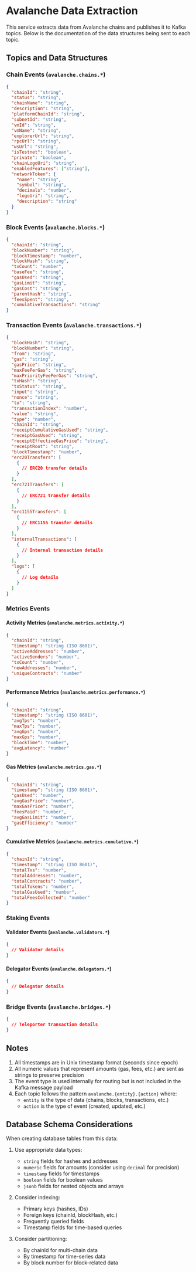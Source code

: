 
# Avalanche Data Extraction

This service extracts data from Avalanche chains and publishes it to Kafka topics. Below is the documentation of the data structures being sent to each topic.

## Topics and Data Structures

### Chain Events (`avalanche.chains.*`)
```json
{
  "chainId": "string",
  "status": "string",
  "chainName": "string",
  "description": "string",
  "platformChainId": "string",
  "subnetId": "string",
  "vmId": "string",
  "vmName": "string",
  "explorerUrl": "string",
  "rpcUrl": "string",
  "wsUrl": "string",
  "isTestnet": "boolean",
  "private": "boolean",
  "chainLogoUri": "string",
  "enabledFeatures": ["string"],
  "networkToken": {
    "name": "string",
    "symbol": "string",
    "decimals": "number",
    "logoUri": "string",
    "description": "string"
  }
}
```

### Block Events (`avalanche.blocks.*`)
```json
{
  "chainId": "string",
  "blockNumber": "string",
  "blockTimestamp": "number",
  "blockHash": "string",
  "txCount": "number",
  "baseFee": "string",
  "gasUsed": "string",
  "gasLimit": "string",
  "gasCost": "string",
  "parentHash": "string",
  "feesSpent": "string",
  "cumulativeTransactions": "string"
}
```

### Transaction Events (`avalanche.transactions.*`)
```json
{
  "blockHash": "string",
  "blockNumber": "string",
  "from": "string",
  "gas": "string",
  "gasPrice": "string",
  "maxFeePerGas": "string",
  "maxPriorityFeePerGas": "string",
  "txHash": "string",
  "txStatus": "string",
  "input": "string",
  "nonce": "string",
  "to": "string",
  "transactionIndex": "number",
  "value": "string",
  "type": "number",
  "chainId": "string",
  "receiptCumulativeGasUsed": "string",
  "receiptGasUsed": "string",
  "receiptEffectiveGasPrice": "string",
  "receiptRoot": "string",
  "blockTimestamp": "number",
  "erc20Transfers": [
    {
      // ERC20 transfer details
    }
  ],
  "erc721Transfers": [
    {
      // ERC721 transfer details
    }
  ],
  "erc1155Transfers": [
    {
      // ERC1155 transfer details
    }
  ],
  "internalTransactions": [
    {
      // Internal transaction details
    }
  ],
  "logs": [
    {
      // Log details
    }
  ]
}
```

### Metrics Events

#### Activity Metrics (`avalanche.metrics.activity.*`)
```json
{
  "chainId": "string",
  "timestamp": "string (ISO 8601)",
  "activeAddresses": "number",
  "activeSenders": "number",
  "txCount": "number",
  "newAddresses": "number",
  "uniqueContracts": "number"
}
```

#### Performance Metrics (`avalanche.metrics.performance.*`)
```json
{
  "chainId": "string",
  "timestamp": "string (ISO 8601)",
  "avgTps": "number",
  "maxTps": "number",
  "avgGps": "number",
  "maxGps": "number",
  "blockTime": "number",
  "avgLatency": "number"
}
```

#### Gas Metrics (`avalanche.metrics.gas.*`)
```json
{
  "chainId": "string",
  "timestamp": "string (ISO 8601)",
  "gasUsed": "number",
  "avgGasPrice": "number",
  "maxGasPrice": "number",
  "feesPaid": "number",
  "avgGasLimit": "number",
  "gasEfficiency": "number"
}
```

#### Cumulative Metrics (`avalanche.metrics.cumulative.*`)
```json
{
  "chainId": "string",
  "timestamp": "string (ISO 8601)",
  "totalTxs": "number",
  "totalAddresses": "number",
  "totalContracts": "number",
  "totalTokens": "number",
  "totalGasUsed": "number",
  "totalFeesCollected": "number"
}
```

### Staking Events

#### Validator Events (`avalanche.validators.*`)
```json
{
  // Validator details
}
```

#### Delegator Events (`avalanche.delegators.*`)
```json
{
  // Delegator details
}
```

### Bridge Events (`avalanche.bridges.*`)
```json
{
  // Teleporter transaction details
}
```

## Notes

1. All timestamps are in Unix timestamp format (seconds since epoch)
2. All numeric values that represent amounts (gas, fees, etc.) are sent as strings to preserve precision
3. The event type is used internally for routing but is not included in the Kafka message payload
4. Each topic follows the pattern `avalanche.{entity}.{action}` where:
   - `entity` is the type of data (chains, blocks, transactions, etc.)
   - `action` is the type of event (created, updated, etc.)

## Database Schema Considerations

When creating database tables from this data:

1. Use appropriate data types:
   - `string` fields for hashes and addresses
   - `numeric` fields for amounts (consider using `decimal` for precision)
   - `timestamp` fields for timestamps
   - `boolean` fields for boolean values
   - `jsonb` fields for nested objects and arrays

2. Consider indexing:
   - Primary keys (hashes, IDs)
   - Foreign keys (chainId, blockHash, etc.)
   - Frequently queried fields
   - Timestamp fields for time-based queries

3. Consider partitioning:
   - By chainId for multi-chain data
   - By timestamp for time-series data
   - By block number for block-related data 
